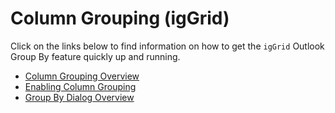 ﻿<!--
|metadata|
{
    "fileName": "iggrid-groupby",
    "controlName": "igGrid",
    "tags": []
}
|metadata|
-->

# Column Grouping (igGrid)



Click on the links below to find information on how to get the `igGrid` Outlook Group By feature quickly up and running.

-   [Column Grouping Overview](igGrid-GroupBy-Overview.html)
-   [Enabling Column Grouping](igGrid-Enabling-GroupBy.html)
-   [Group By Dialog Overview](igGrid-Group-By-Dialog-Overview.html)

 

 



